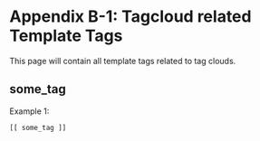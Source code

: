# Appendix B-1: Tagcloud related Template Tags

This page will contain all template tags related to tag clouds.

## some_tag 

Example 1: 

    [[ some_tag ]]
